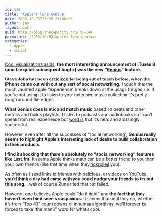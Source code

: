 ```yaml
---
id: 144
title: 'Apple’s lone Genius'
date: 2008-10-03T13:55:21+00:00
author: jay
layout: post
guid: http://blog.thecapacity.org/?p=144
permalink: /2008/10/03/apples-lone-genius/
categories:
  - Apple
  - social
---
```

[Cool visualizations aside](http://www.google.com/url?sa=t&source=web&ct=res&cd=1&url=http%3A%2F%2Fwww.youtube.com%2Fwatch%3Fv%3Dx_ZO-3e80tY%26feature%3Drelated&ei=hGbmSJGnDaO8gQTRnMiBCw&usg=AFQjCNHEFNExoKfvjjE6hXPXPPECM_T_UA&sig2=xuIZsclhExtGJvV-8KHOfQ), **the most interesting announcement of iTunes 8 (and the quick subsequent bugfix) was the new “[Genius](http://www.apple.com/itunes/whatsnew/)” feature.**

**Steve Jobs has been [criticized](http://petersmagnusson.com/2007/07/01/iphones-missing-killer-app-social-networking/) for being out of touch before, when the iPhone came out with out any sort of social networking.** I vouch that the much vaunted Apple “experience” breaks down at the usage fringes, i.e. if you’re not using it to listen to your extensive music collection it’s pretty rough around the edges.

**What Genius does is mix and match music** based on beats and other metrics and builds playlists. I listen to podcasts and audiobooks so I can’t speak from real experience but [word is](http://twitter.com/fjania/statuses/938227159) that it’s neat and amazingly successful.

However, even after all the successes of “social networking”, **Genius really seems to highlight Apple’s interesting lack of desire to build collaboration in their products.**

**I find it shocking that there’s absolutely no “social networking” features like Last.fm.** It seems Apple thinks math can be a better friend to you then your own friends (like that time when they [rickrolled](http://www.google.com/url?sa=t&source=web&ct=res&cd=1&url=http%3A%2F%2Fen.wikipedia.org%2Fwiki%2FRickrolling&ei=HGnmSI2FFpOehgTb--CECw&usg=AFQjCNGN_tC0JjE4zrfjQLyzpk6jmalOPQ&sig2=e8lJPWTycLEOj5eSM_nvsQ) you).

As often as I send links to friends with delicious, or videos on YouTube, **you’d think a day had come with you could nudge your friends to try out this song**… well of course Zune tried that but failed.

However, one believes Apple could “do it right” and **the fact that they haven’t even tried seems suspicious.** It seems that until they do, whether it’s from “Top 40” count downs or inhuman algorithms, we’ll forever be forced to take “the man’s” word for what’s cool.
